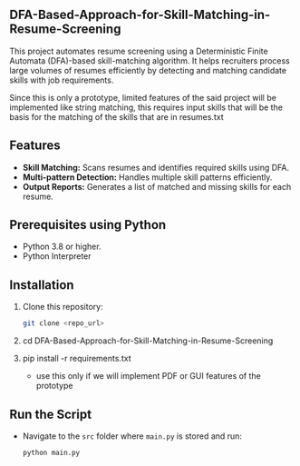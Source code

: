 ## DFA-Based-Approach-for-Skill-Matching-in-Resume-Screening
This project automates resume screening using a Deterministic Finite Automata (DFA)-based skill-matching algorithm. It helps recruiters process large volumes of resumes efficiently by detecting and matching candidate skills with job requirements.

Since this is only a prototype, limited features of the said project will be implemented like string matching, this requires input skills that will be the basis for the matching of the skills that are in resumes.txt

## Features
- **Skill Matching:** Scans resumes and identifies required skills using DFA.
- **Multi-pattern Detection:** Handles multiple skill patterns efficiently.
- **Output Reports:** Generates a list of matched and missing skills for each resume.

## Prerequisites using Python
- Python 3.8 or higher.
- Python Interpreter

## Installation
1. Clone this repository:
   ```bash
   git clone <repo_url>
   
2.  cd DFA-Based-Approach-for-Skill-Matching-in-Resume-Screening
  
3. pip install -r requirements.txt
   - use this only if we will implement PDF or GUI features of the prototype
  
   

## Run the Script
   - Navigate to the `src` folder where `main.py` is stored and run:
     ```bash
     python main.py
     
